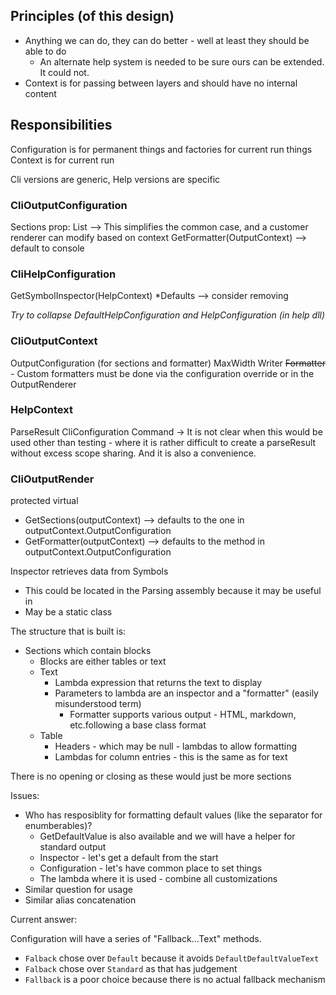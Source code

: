 ﻿## Principles (of this design)

* Anything we can do, they can do better - well at least they should be able to do
  * An alternate help system is needed to be sure ours can be extended. It could not.
* Context is for passing between layers and should have no internal content

## Responsibilities

Configuration is for permanent things and factories for current run things
Context is for current run

Cli versions are generic, Help versions are specific


### CliOutputConfiguration
Sections prop: List<CliSection> --> This simplifies the common case, and a customer renderer can modify based on context
GetFormatter(OutputContext) --> default to console

### CliHelpConfiguration

GetSymbolInspector(HelpContext)
*Defaults --> consider removing

*Try to collapse DefaultHelpConfiguration and HelpConfiguration (in help dll)*

### CliOutputContext

OutputConfiguration (for sections and formatter)
MaxWidth
Writer
~~Formatter~~ - Custom formatters must be done via the configuration override or in the OutputRenderer

### HelpContext

ParseResult
CliConfiguration
Command -> It is not clear when this would be used other than testing - where it is rather difficult to
           create a parseResult without excess scope sharing. And it is also a convenience.

### CliOutputRender

protected virtual
* GetSections(outputContext) --> defaults to the one in outputContext.OutputConfiguration
* GetFormatter(outputContext) --> defaults to the method in outputContext.OutputConfiguration













Inspector retrieves data from Symbols

* This could be located in the Parsing assembly because it may be useful in 
* May be a static class
 
The structure that is built is:

* Sections which contain blocks
  * Blocks are either tables or text
  * Text
    * Lambda expression that returns the text to display
    * Parameters to lambda are an inspector and a "formatter" (easily misunderstood term)
      * Formatter supports various output - HTML, markdown, etc.following a base class format
  * Table
    * Headers - which may be null - lambdas to allow formatting
    * Lambdas for column entries - this is the same as for text

There is no opening or closing as these would just be more sections

Issues:
* Who has resposiblity for formatting default values (like the separator for enumberables)?
  * GetDefaultValue is also available and we will have a helper for standard output
  * Inspector - let's get a default from the start
  * Configuration - let's have common place to set things
  * The lambda where it is used - combine all customizations 
* Similar question for usage
* Similar alias concatenation

Current answer:

Configuration will have a series of "Fallback...Text" methods.
* `Falback` chose over `Default` because it avoids `DefaultDefaultValueText`
* `Falback` chose over `Standard` as that has judgement
* `Fallback` is a poor choice because there is no actual fallback mechanism


